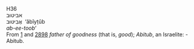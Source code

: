 H36  
אביטוּב  
אֲבִיטּוּב ‎ ‘ăbı̂yṭûb  
*ab-ee-toob‘*  
From [1](h0001) and [2898](h2898) *father* *of* *goodness* (that is,
*good*); *Abitub*, an Israelite: - Abitub.  
